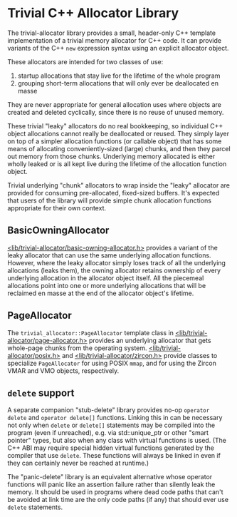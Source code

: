 # Trivial C++ Allocator Library

The trivial-allocator library provides a small, header-only C++ template
implementation of a trivial memory allocator for C++ code.  It can provide
variants of the C++ `new` expression syntax using an explicit allocator object.

These allocators are intended for two classes of use:

 1. startup allocations that stay live for the lifetime of the whole program
 2. grouping short-term allocations that will only ever be deallocated en masse

They are never appropriate for general allocation uses where objects are
created and deleted cyclically, since there is no reuse of unused memory.

These trivial "leaky" allocators do no real bookkeeping, so individual C++
object allocations cannot really be deallocated or reused.  They simply layer
on top of a simpler allocation functions (or callable object) that has some
means of allocating conveniently-sized (large) chunks, and then they parcel out
memory from those chunks.  Underlying memory allocated is either wholly leaked
or is all kept live during the lifetime of the allocation function object.

Trivial underlying "chunk" allocators to wrap inside the "leaky" allocator are
provided for consuming pre-allocated, fixed-sized buffers.  It's expected that
users of the library will provide simple chunk allocation functions appropriate
for their own context.

## BasicOwningAllocator

[<lib/trivial-allocator/basic-owning-allocator.h>](include/lib/trivial-allocator/basic-owning-allocator.h)
provides a variant of the leaky allocator that can use the same underlying
allocation functions.  However, where the leaky allocator simply loses track of
all the underlying allocations (leaks them), the owning allocator retains
ownership of every underlying allocation in the allocator object itself.  All
the piecemeal allocations point into one or more underlying allocations that
will be reclaimed en masse at the end of the allocator object's lifetime.

## PageAllocator

The `trivial_allocator::PageAllocator` template class in
[<lib/trivial-allocator/page-allocator.h>](include/lib/trivial-allocator/page-allocator.h)
provides an underlying allocator that gets whole-page chunks from the operating
system.
[<lib/trivial-allocator/posix.h>](include/lib/trivial-allocator/posix.h) and
[<lib/trivial-allocator/zircon.h>](include/lib/trivial-allocator/zircon.h)
provide classes to specialize `PageAllocator` for using POSIX `mmap`, and for
using the Zircon VMAR and VMO objects, respectively.

## `delete` support

A separate companion "stub-delete" library provides no-op `operator delete` and
`operator delete[]` functions.  Linking this in can be necessary not only when
`delete` or `delete[]` statements may be compiled into the program (even if
unreached), e.g. via std::unique_ptr or other "smart pointer" types, but also
when any class with virtual functions is used.  (The C++ ABI may require
special hidden virtual functions generated by the compiler that use `delete`.
These functions will always be linked in even if they can certainly never be
reached at runtime.)

The "panic-delete" library is an equivalent alternative whose operator
functions will panic like an assertion failure rather than silently leak the
memory.  It should be used in programs where dead code paths that can't be
avoided at link time are the only code paths (if any) that should ever use
`delete` statements.

